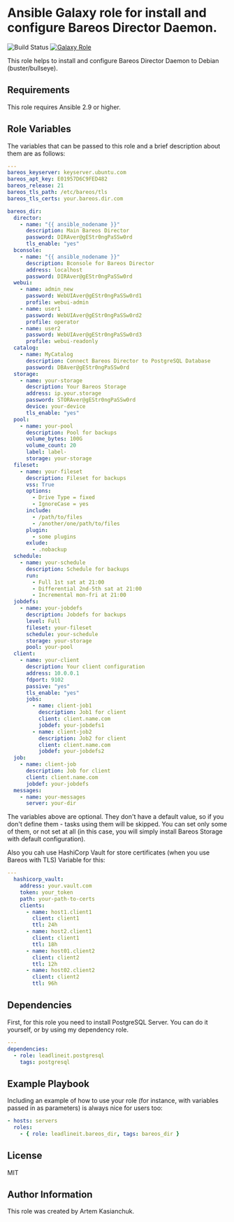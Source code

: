 # Ansible Galaxy role for install and configure Bareos Director Daemon.

![Build Status](https://github.com/leadlineit/ansible-role-bareos_dir/actions/workflows/ansible-galaxy-ci.yml/badge.svg)
[![Galaxy Role](https://img.shields.io/badge/Ansible--Galaxy-leadlineit.bareos_dir-blue.svg?logo=ansible&logoColor=white)](https://galaxy.ansible.com/leadlineit/bareos_dir/)

This role helps to install and configure Bareos Director Daemon to Debian (buster/bullseye).

Requirements
------------

This role requires Ansible 2.9 or higher.

Role Variables
--------------

The variables that can be passed to this role and a brief description about them are as follows:

```yaml
---
bareos_keyserver: keyserver.ubuntu.com
bareos_apt_key: E01957D6C9FED482
bareos_release: 21
bareos_tls_path: /etc/bareos/tls
bareos_tls_certs: your.bareos.dir.com

bareos_dir:
  director: 
    - name: "{{ ansible_nodename }}"
      description: Main Bareos Director
      password: DIRAver@gEStr0ngPaSSw0rd
      tls_enable: "yes"
  bconsole:
    - name: "{{ ansible_nodename }}"
      description: Bconsole for Bareos Director
      address: localhost
      password: DIRAver@gEStr0ngPaSSw0rd
  webui:
    - name: admin_new
      password: WebUIAver@gEStr0ngPaSSw0rd1
      profile: webui-admin
    - name: user1
      password: WebUIAver@gEStr0ngPaSSw0rd2
      profile: operator
    - name: user2
      password: WebUIAver@gEStr0ngPaSSw0rd3
      profile: webui-readonly
  catalog:
    - name: MyCatalog
      description: Connect Bareos Director to PostgreSQL Database
      password: DBAver@gEStr0ngPaSSw0rd
  storage:
    - name: your-storage
      description: Your Bareos Storage
      address: ip.your.storage
      password: STORAver@gEStr0ngPaSSw0rd
      device: your-device
      tls_enable: "yes"
  pool:
    - name: your-pool
      description: Pool for backups
      volume_bytes: 100G
      volume_count: 20
      label: label-
      storage: your-storage
  fileset:
    - name: your-fileset
      description: Fileset for backups
      vss: True
      options:
        - Drive Type = fixed
        - IgnoreCase = yes
      include:
        - /path/to/files
        - /another/one/path/to/files
      plugin:
        - some plugins
      exlude:
        - .nobackup
  schedule:
    - name: your-schedule
      description: Schedule for backups
      run:
        - Full 1st sat at 21:00
        - Differential 2nd-5th sat at 21:00
        - Incremental mon-fri at 21:00
  jobdefs:
    - name: your-jobdefs
      description: Jobdefs for backups
      level: Full
      fileset: your-fileset
      schedule: your-schedule
      storage: your-storage
      pool: your-pool
  client:
    - name: your-client
      description: Your client configuration
      address: 10.0.0.1
      fdport: 9102
      passive: "yes"
      tls_enable: "yes"
      jobs:
        - name: client-job1
          description: Job1 for client
          client: client.name.com
          jobdef: your-jobdefs1
        - name: client-job2
          description: Job2 for client
          client: client.name.com
          jobdef: your-jobdefs2
  job:
    - name: client-job
      description: Job for client
      client: client.name.com
      jobdef: your-jobdefs
  messages:
    - name: your-messages
      server: your-dir
```

The variables above are optional. They don't have a default value, so if you don't define them - tasks using them will be skipped. 
You can set only some of them, or not set at all (in this case, you will simply install Bareos Storage with default configuration). 

Also you cah use HashiCorp Vault for store certificates (when you use Bareos with TLS)
Variable for this:

```yaml
---
  hashicorp_vault:
    address: your.vault.com
    token: your_token
    path: your-path-to-certs
    clients:
      - name: host1.client1
        client: client1
        ttl: 24h
      - name: host2.client1
        client: client1
        ttl: 18h
      - name: host01.client2
        client: client2
        ttl: 12h
      - name: host02.client2
        client: client2
        ttl: 96h
```

Dependencies
------------

First, for this role you need to install PostgreSQL Server. You can do it yourself, or by using my dependency role.

```yaml
---
dependencies:
  - role: leadlineit.postgresql
    tags: postgresql
```

Example Playbook
----------------

Including an example of how to use your role (for instance, with variables passed in as parameters) is always nice for users too:

```yaml
- hosts: servers
  roles:
    - { role: leadlineit.bareos_dir, tags: bareos_dir }
```

License
-------

MIT

Author Information
------------------

This role was created by Artem Kasianchuk.
